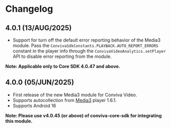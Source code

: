 # Changelog

## 4.0.1 (13/AUG/2025)
* Support for turn off the default error reporting behavior of the Media3 module. Pass the `ConvivaSdkConstants.PLAYBACK.AUTO_REPORT_ERRORS` constant in the player info through the `ConvivaVideoAnalytics.setPlayer` API to disable error reporting from the module.

**Note: Applicable only to Core SDK 4.0.47 and above.**

## 4.0.0 (05/JUN/2025)
* First release of the new Media3 module for Conviva Video.
* Supports autocollection from [Media3](https://github.com/androidx/media) player 1.6.1.
* Supports Android 16

**Note: Please use v4.0.45 (or above) of conviva-core-sdk for integrating this module.**

